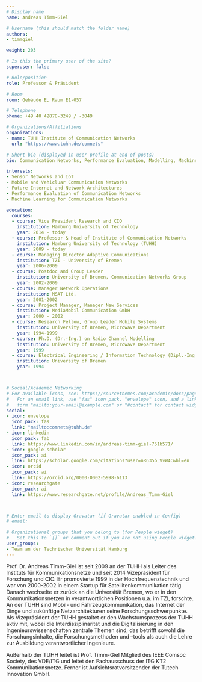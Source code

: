 ```yaml
---
# Display name
name: Andreas Timm-Giel

# Username (this should match the folder name)
authors:
- timmgiel

weight: 203

# Is this the primary user of the site?
superuser: false

# Role/position
role: Professor & Präsident

# Room
room: Gebäude E, Raum E1-057

# Telephone
phone: +49 40 42878-3249 / -3049

# Organizations/Affiliations
organizations:
- name: TUHH Institute of Communication Networks
  url: "https://www.tuhh.de/comnets"

# Short bio (displayed in user profile at end of posts)
bio: Communication Networks, Performance Evaluation, Modelling, Machine Learning for Communication Networks

interests:
- Sensor Networks and IoT
- Mobile and Vehicluar Communication Networks
- Future Internet and Network Architectures
- Performance Evaluation of Communication Networks
- Machine Learning for Communication Networks

education:
  courses:
  - course: Vice President Research and CIO
    institution: Hamburg University of Technology
    year: 2014 - today
  - course: Professor & Head of Institute of Communication Networks 
    institution: Hamburg University of Technology (TUHH)
    year: 2009 - today 
  - course: Managing Director Adaptive Communications
    institution: TZI - University of Bremen
    year: 2006-2009
  - course: Postdoc and Group Leader
    institution: University of Bremen, Communication Networks Group
    year: 2002-2009
  - course: Manager Network Operations
    institution: MSAT Ltd.
    year: 2001-2002
  - course: Project Manager, Manager New Services
    institution: MediaMobil Communication GmbH
    year: 2000 - 2002
  - course: Research Fellow, Group Leader Mobile Systems
    institution: University of Bremen, Microwave Department
    year: 1994-1999
  - course: Ph.D. (Dr.-Ing.) on Radio Channel Modelling
    institution: University of Bremen, Microwave Department
    year: 1999
  - course: Electrical Engineering / Information Technology (Dipl.-Ing.) 
    institution: University of Bremen
    year: 1994



# Social/Academic Networking
# For available icons, see: https://sourcethemes.com/academic/docs/page-builder/#icons
#   For an email link, use "fas" icon pack, "envelope" icon, and a link in the
#   form "mailto:your-email@example.com" or "#contact" for contact widget.
social:
- icon: envelope
  icon_pack: fas
  link: "mailto:comnets@tuhh.de"
- icon: linkedin
  icon_pack: fab
  link: https://www.linkedin.com/in/andreas-timm-giel-751b571/
- icon: google-scholar
  icon_pack: ai
  link: https://scholar.google.com/citations?user=nR635b_VvW4C&hl=en
- icon: orcid
  icon_pack: ai
  link: https://orcid.org/0000-0002-5998-6113
- icon: researchgate
  icon_pack: ai
  link: https://www.researchgate.net/profile/Andreas_Timm-Giel



# Enter email to display Gravatar (if Gravatar enabled in Config)
# email:

# Organizational groups that you belong to (for People widget)
#   Set this to `[]` or comment out if you are not using People widget.
user_groups:
- Team an der Technischen Universität Hamburg
---
```


Prof. Dr. Andreas Timm-Giel ist seit 2009 an der TUHH als Leiter des Instituts für Kommunikationsnetze und seit 2014 Vizepräsident für Forschung und CIO. Er promovierte 1999 in der Hochfrequenztechnik und war von 2000-2002 in einem Startup für Satellitenkommunikation tätig. Danach wechselte er zurück an die Universität Bremen, wo er in den Kommunikationsnetzen in verantwortlichen Positionen u.a. im TZI, forschte. An der TUHH sind Mobil- und Fahrzeugkommunikation, das Internet der Dinge und zukünftige Netzarchitekturen seine Forschungsschwerpunkte. Als Vizepräsident der TUHH gestaltet er den Wachstumsprozess der TUHH aktiv mit, wobei die Interdisziplinarität und die Digitalisierung in den Ingenieurswissenschaften zentrale Themen sind; das betrifft sowohl die Forschungsinhalte, die Forschungsmethoden und –tools als auch die Lehre zur Ausbildung verantwortlicher Ingenieure.

Außerhalb der TUHH leitet ist Prof. Timm-Giel Mitglied des IEEE Comsoc Society, des VDE/ITG und leitet den Fachausschuss der ITG KT2 Kommunikationsnetze.  Ferner ist Aufsichtsratvorsitzender der Tutech Innovation GmbH.
